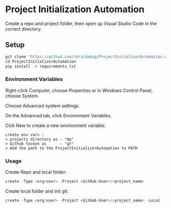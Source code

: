 # Project Initialization Automation

Create a repo and project folder, then open up Visual Studio Code in the correct directory.

## Setup

```powershell
git clone "https://github.com/totaldebug/ProjectInitializerAutomation.git"
cd ProjectInitializerAutomation
pip install -r requirements.txt
```

### Environment Variables

Right-click Computer, choose Properties or in Windows Control Panel, choose System.

Choose Advanced system settings.

On the Advanced tab, click Environment Variables.

Cick New to create a new environment variable.

```shell
create env vars :
> projects directory as - "mp"
> Github tocken as      - "gt"
> Add the path to the ProjectInitializerAutomation to PATH
```

### Usage

Create Repo and local folder:

```powershell
create -Type <org/user> -Project <GitHub-User>/<project_name>
```

Create local folder and init git:

```powershell
create -Type <org/user> -Project <GitHub-User>/<project_name> -Local
```
